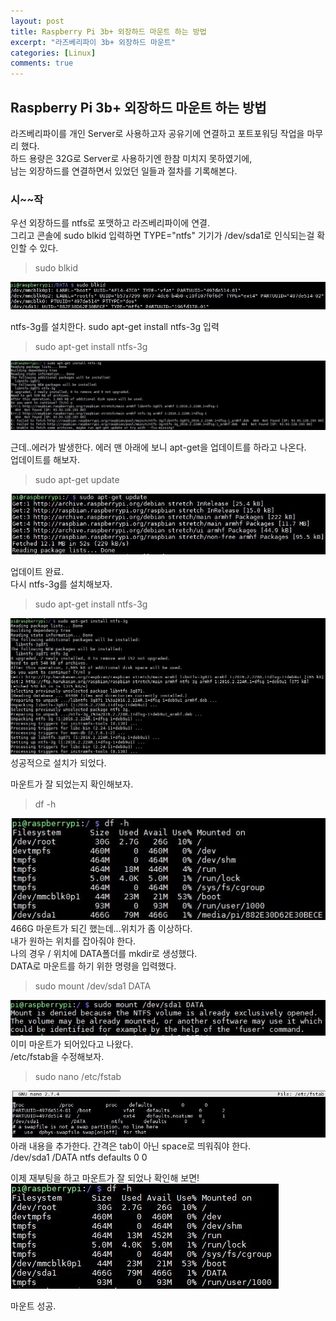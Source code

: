 ```yaml
---
layout: post
title: Raspberry Pi 3b+ 외장하드 마운트 하는 방법
excerpt: "라즈베리파이 3b+ 외장하드 마운트"
categories: [Linux]
comments: true
---
```


## Raspberry Pi 3b+ 외장하드 마운트 하는 방법

라즈베리파이를 개인 Server로 사용하고자 공유기에 연결하고 포트포워딩 작업을 마무리 했다.  
하드 용량은 32G로 Server로 사용하기엔 한참 미치지 못하였기에,  
남는 외장하드를 연결하면서 있었던 일들과 절차를 기록해본다.

### 시~~작

우선 외장하드를 ntfs로 포맷하고 라즈베리파이에 연결.  
그리고 콘솔에 sudo blkid 입력하면 TYPE="ntfs" 기기가 /dev/sda1로 인식되는걸 확인할 수 있다.  
> sudo blkid 

![Smithsonian Image](/img/2019/190415/1-sudo_blkid.jpg)

ntfs-3g를 설치한다. 
sudo apt-get install ntfs-3g 입력
> sudo apt-get install ntfs-3g 

![Smithsonian Image](/img/2019/190415/2-ntfs3_install_err.jpg)

근데..에러가 발생한다.
에러 맨 아래에 보니 apt-get을 업데이트를 하라고 나온다.  
업데이트를 해보자.
> sudo apt-get update 

![Smithsonian Image](/img/2019/190415/3-apt-get_update.jpg)

업데이트 완료.  
다시 ntfs-3g를 설치해보자.
> sudo apt-get install ntfs-3g

![Smithsonian Image](/img/2019/190415/4-re_ntfs3_install.jpg)
성공적으로 설치가 되었다. 


마운트가 잘 되었는지 확인해보자.
> df -h
  
![Smithsonian Image](/img/2019/190415/5-auto_mount.jpg)  
466G 마운트가 되긴 했는데...위치가 좀 이상하다.  
내가 원하는 위치를 잡아줘야 한다.  
나의 경우 / 위치에 DATA폴더를 mkdir로 생성했다.  
DATA로 마운트를 하기 위한 명령을 입력했다.
> sudo mount /dev/sda1 DATA

![Smithsonian Image](/img/2019/190415/6-auto_mount.jpg)  
이미 마운트가 되어있다고 나왔다.  
/etc/fstab을 수정해보자.

> sudo nano /etc/fstab

![Smithsonian Image](/img/2019/190415/7-nano_etc_fstab_update.jpg)
아래 내용을 추가한다. 간격은 tab이 아닌 space로 띄워줘야 한다.  
/dev/sda1     /DATA     ntfs      defaults     0      0

이제 재부팅을 하고 마운트가 잘 되었나 확인해 보면!  
![Smithsonian Image](/img/2019/190415/8-success.jpg)

마운트 성공.



